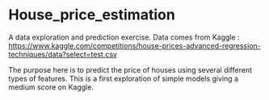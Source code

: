 # House_price_estimation
A data exploration and prediction exercise. Data comes from Kaggle :
https://www.kaggle.com/competitions/house-prices-advanced-regression-techniques/data?select=test.csv

The purpose here is to predict the price of houses using several different types of features. 
This is a first exploration of simple models giving a medium score on Kaggle.